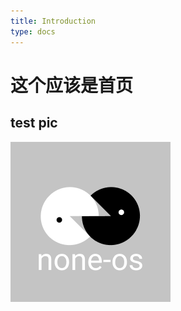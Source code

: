 ```yaml
---
title: Introduction
type: docs
---
```


# 这个应该是首页

## test pic


![Example image](/content/pic/logo1.png)